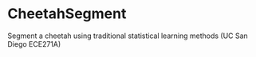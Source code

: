 # CheetahSegment
Segment a cheetah using traditional statistical learning methods (UC San Diego ECE271A)

